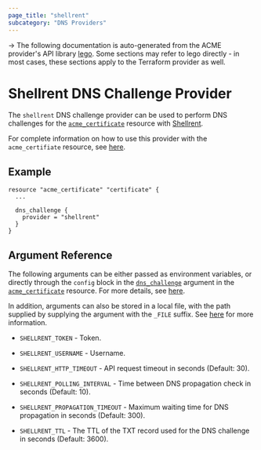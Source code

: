 ```yaml
---
page_title: "shellrent"
subcategory: "DNS Providers"
---
```


-> The following documentation is auto-generated from the ACME
provider's API library [lego](https://go-acme.github.io/lego/).  Some
sections may refer to lego directly - in most cases, these sections
apply to the Terraform provider as well.

# Shellrent DNS Challenge Provider

The `shellrent` DNS challenge provider can be used to perform DNS challenges for
the [`acme_certificate`][resource-acme-certificate] resource with
[Shellrent](https://www.shellrent.com/).

[resource-acme-certificate]: ../resources/certificate.md

For complete information on how to use this provider with the `acme_certifiate`
resource, see [here][resource-acme-certificate-dns-challenges].

[resource-acme-certificate-dns-challenges]: ../resources/certificate.md#using-dns-challenges

## Example

```hcl
resource "acme_certificate" "certificate" {
  ...

  dns_challenge {
    provider = "shellrent"
  }
}
```
## Argument Reference

The following arguments can be either passed as environment variables, or
directly through the `config` block in the
[`dns_challenge`][resource-acme-certificate-dns-challenge-arg] argument in the
[`acme_certificate`][resource-acme-certificate] resource. For more details, see
[here][resource-acme-certificate-dns-challenges].

[resource-acme-certificate-dns-challenge-arg]: ../resources/certificate.md#dns_challenge

In addition, arguments can also be stored in a local file, with the path
supplied by supplying the argument with the `_FILE` suffix. See
[here][acme-certificate-file-arg-example] for more information.

[acme-certificate-file-arg-example]: ../resources/certificate.md#using-variable-files-for-provider-arguments

* `SHELLRENT_TOKEN` - Token.
* `SHELLRENT_USERNAME` - Username.

* `SHELLRENT_HTTP_TIMEOUT` - API request timeout in seconds (Default: 30).
* `SHELLRENT_POLLING_INTERVAL` - Time between DNS propagation check in seconds (Default: 10).
* `SHELLRENT_PROPAGATION_TIMEOUT` - Maximum waiting time for DNS propagation in seconds (Default: 300).
* `SHELLRENT_TTL` - The TTL of the TXT record used for the DNS challenge in seconds (Default: 3600).


